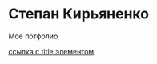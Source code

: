 # Степан Кирьяненко
Мое потфолио

[ссылка с title элементом](https://stepankiryanenko.github.io/Block-site/About_Us.html "Blog-site")
